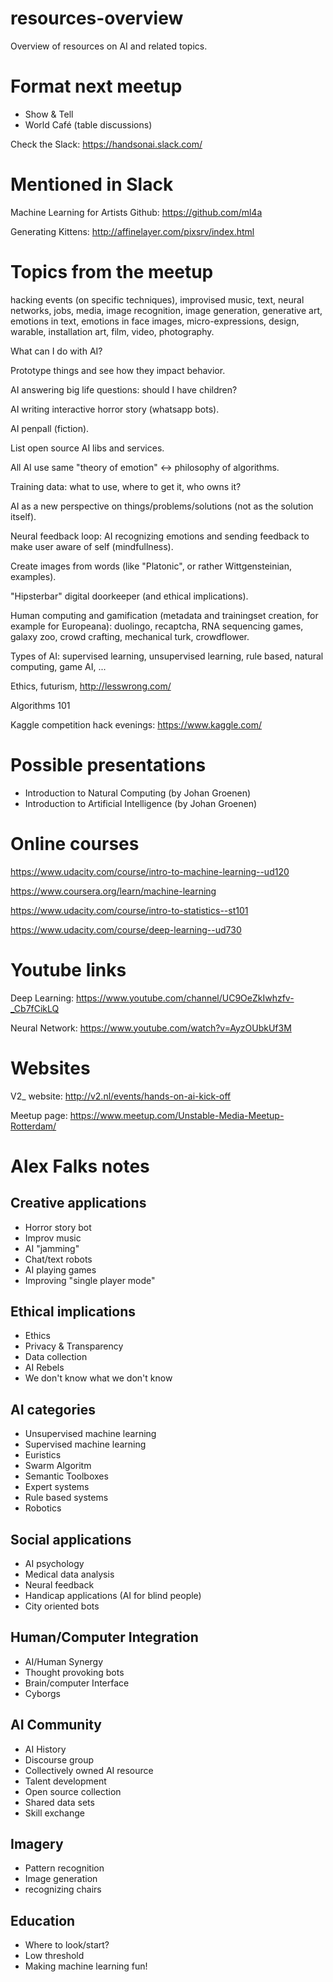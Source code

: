# resources-overview
Overview of resources on AI and related topics.

# Format next meetup
- Show & Tell
- World Café (table discussions)

Check the Slack: https://handsonai.slack.com/

# Mentioned in Slack
Machine Learning for Artists Github: https://github.com/ml4a

Generating Kittens: http://affinelayer.com/pixsrv/index.html

# Topics from the meetup
hacking events (on specific techniques), improvised music, text, neural networks, jobs, media, image recognition, image generation, generative art, emotions in text, emotions in face images, micro-expressions, design, warable, installation art, film, video, photography.

What can I do with AI?

Prototype things and see how they impact behavior.

AI answering big life questions: should I have children?

AI writing interactive horror story (whatsapp bots).

AI penpall (fiction).

List open source AI libs and services.

All AI use same "theory of emotion" <-> philosophy of algorithms.

Training data: what to use, where to get it, who owns it?

AI as a new perspective on things/problems/solutions (not as the solution itself).

Neural feedback loop: AI recognizing emotions and sending feedback to make user aware of self (mindfullness).

Create images from words (like "Platonic", or rather Wittgensteinian, examples).

"Hipsterbar" digital doorkeeper (and ethical implications).

Human computing and gamification (metadata and trainingset creation, for example for Europeana): duolingo, recaptcha, RNA sequencing games, galaxy zoo, crowd crafting, mechanical turk, crowdflower.

Types of AI: supervised learning, unsupervised learning, rule based, natural computing, game AI, ...

Ethics, futurism, http://lesswrong.com/

Algorithms 101

Kaggle competition hack evenings: https://www.kaggle.com/

# Possible presentations
- Introduction to Natural Computing (by Johan Groenen)
- Introduction to Artificial Intelligence (by Johan Groenen)

# Online courses
https://www.udacity.com/course/intro-to-machine-learning--ud120

https://www.coursera.org/learn/machine-learning

https://www.udacity.com/course/intro-to-statistics--st101

https://www.udacity.com/course/deep-learning--ud730

# Youtube links
Deep Learning: https://www.youtube.com/channel/UC9OeZkIwhzfv-_Cb7fCikLQ

Neural Network: https://www.youtube.com/watch?v=AyzOUbkUf3M

# Websites
V2_ website: http://v2.nl/events/hands-on-ai-kick-off

Meetup page: https://www.meetup.com/Unstable-Media-Meetup-Rotterdam/

# Alex Falks notes

## Creative applications
- Horror story bot
- Improv music
- AI "jamming"
- Chat/text robots
- AI playing games
- Improving "single player mode"
## Ethical implications
- Ethics
- Privacy & Transparency
- Data collection
- AI Rebels
- We don't know what we don't know
## AI categories
- Unsupervised machine learning
- Supervised machine learning
- Euristics
- Swarm Algoritm
- Semantic Toolboxes
- Expert systems
- Rule based systems
- Robotics
## Social applications
- AI psychology
- Medical data analysis
- Neural feedback
- Handicap applications (AI for blind people)
- City oriented bots 
## Human/Computer Integration
- AI/Human Synergy
- Thought provoking bots
- Brain/computer Interface
- Cyborgs
##  AI Community
- AI History
- Discourse group
- Collectively owned AI resource
- Talent development
- Open source collection
- Shared data sets
- Skill exchange
## Imagery
- Pattern recognition
- Image generation
- recognizing chairs
## Education
- Where to look/start?
- Low threshold
- Making machine learning fun!
